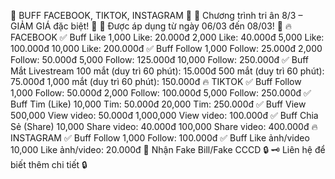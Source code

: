 📌 BUFF FACEBOOK, TIKTOK, INSTAGRAM 📌
🎉 Chương trình tri ân 8/3 – GIẢM GIÁ đặc biệt! 🎉
💖 Được áp dụng từ ngày 06/03 đến 08/03! 💖
🔥 FACEBOOK
✅ Buff Like
1,000 Like: 20.000đ
2,000 Like: 40.000đ
5,000 Like: 100.000đ
10,000 Like: 200.000đ
✅ Buff Follow
1,000 Follow: 25.000đ
2,000 Follow: 50.000đ
5,000 Follow: 125.000đ
10,000 Follow: 250.000đ
✅ Buff Mắt Livestream
100 mắt (duy trì 60 phút): 15.000đ
500 mắt (duy trì 60 phút): 75.000đ
1,000 mắt (duy trì 60 phút): 150.000đ
🔥 TIKTOK
✅ Buff Follow
1,000 Follow: 50.000đ
2,000 Follow: 100.000đ
5,000 Follow: 250.000đ
✅ Buff Tim (Like)
10,000 Tim: 50.000đ
20,000 Tim: 250.000đ
✅ Buff View
500,000 View video: 50.000đ
1,000,000 View video: 100.000đ
✅ Buff Chia Sẻ (Share)
10,000 Share video: 40.000đ
100,000 Share video: 400.000đ
🔥 INSTAGRAM
✅ Buff Follow
1,000 Follow: 100.000đ
✅ Buff Like ảnh/video
10,000 Like ảnh/video: 20.000đ
📌 Nhận Fake Bill/Fake CCCD 🔒
🗝️ Liên hệ để biết thêm chi tiết 🔒
